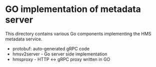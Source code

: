 # GO implementation of metadata server

This directory contains various Go components implementing the HMS metadata service.

- protobuf: auto-generated gRPC code
- hmsv2server - Go server side implementation
- hmsproxy - HTTP <-> gRPC proxy written in GO